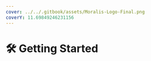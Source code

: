 ```yaml
---
cover: ../../.gitbook/assets/Moralis-Logo-Final.png
coverY: 11.69849246231156
---
```


# 🛠 Getting Started
